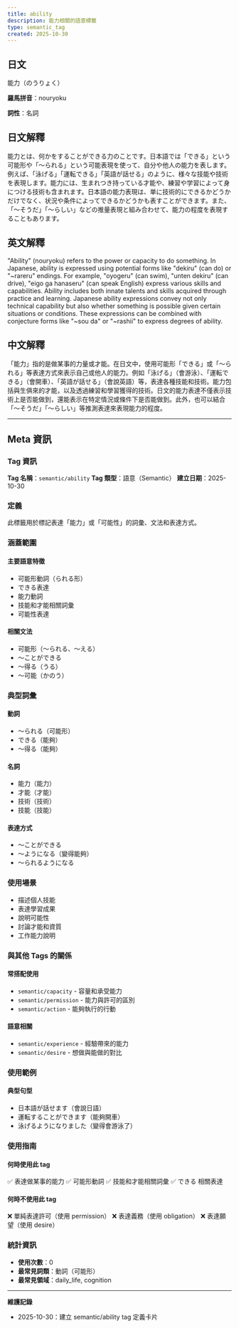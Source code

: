 ```yaml
---
title: ability
description: 能力相關的語意標籤
type: semantic_tag
created: 2025-10-30
---
```


## 日文
能力（のうりょく）

**羅馬拼音**：nouryoku

**詞性**：名詞

## 日文解釋
能力とは、何かをすることができる力のことです。日本語では「できる」という可能形や「〜られる」という可能表現を使って、自分や他人の能力を表します。例えば、「泳げる」「運転できる」「英語が話せる」のように、様々な技能や技術を表現します。能力には、生まれつき持っている才能や、練習や学習によって身につける技術も含まれます。日本語の能力表現は、単に技術的にできるかどうかだけでなく、状況や条件によってできるかどうかも表すことができます。また、「〜そうだ」「〜らしい」などの推量表現と組み合わせて、能力の程度を表現することもあります。

## 英文解釋
"Ability" (nouryoku) refers to the power or capacity to do something. In Japanese, ability is expressed using potential forms like "dekiru" (can do) or "~rareru" endings. For example, "oyogeru" (can swim), "unten dekiru" (can drive), "eigo ga hanaseru" (can speak English) express various skills and capabilities. Ability includes both innate talents and skills acquired through practice and learning. Japanese ability expressions convey not only technical capability but also whether something is possible given certain situations or conditions. These expressions can be combined with conjecture forms like "~sou da" or "~rashii" to express degrees of ability.

## 中文解釋
「能力」指的是做某事的力量或才能。在日文中，使用可能形「できる」或「〜られる」等表達方式來表示自己或他人的能力。例如「泳げる」（會游泳）、「運転できる」（會開車）、「英語が話せる」（會說英語）等，表達各種技能和技術。能力包括與生俱來的才能，以及透過練習和學習獲得的技術。日文的能力表達不僅表示技術上是否能做到，還能表示在特定情況或條件下是否能做到。此外，也可以結合「〜そうだ」「〜らしい」等推測表達來表現能力的程度。

---

## Meta 資訊

### Tag 資訊

**Tag 名稱**：`semantic/ability`
**Tag 類型**：語意（Semantic）
**建立日期**：2025-10-30

### 定義

此標籤用於標記表達「能力」或「可能性」的詞彙、文法和表達方式。

### 涵蓋範圍

#### 主要語意特徵
- 可能形動詞（られる形）
- できる表達
- 能力動詞
- 技能和才能相關詞彙
- 可能性表達

#### 相關文法
- 可能形（〜られる、〜える）
- 〜ことができる
- 〜得る（うる）
- 〜可能（かのう）

### 典型詞彙

#### 動詞
- 〜られる（可能形）
- できる（能夠）
- 〜得る（能夠）

#### 名詞
- 能力（能力）
- 才能（才能）
- 技術（技術）
- 技能（技能）

#### 表達方式
- 〜ことができる
- 〜ようになる（變得能夠）
- 〜られるようになる

### 使用場景

- 描述個人技能
- 表達學習成果
- 說明可能性
- 討論才能和資質
- 工作能力說明

### 與其他 Tags 的關係

#### 常搭配使用
- `semantic/capacity` - 容量和承受能力
- `semantic/permission` - 能力與許可的區別
- `semantic/action` - 能夠執行的行動

#### 語意相關
- `semantic/experience` - 經驗帶來的能力
- `semantic/desire` - 想做與能做的對比

### 使用範例

#### 典型句型
- 日本語が話せます（會說日語）
- 運転することができます（能夠開車）
- 泳げるようになりました（變得會游泳了）

### 使用指南

#### 何時使用此 tag
✅ 表達做某事的能力
✅ 可能形動詞
✅ 技能和才能相關詞彙
✅ できる 相關表達

#### 何時不使用此 tag
❌ 單純表達許可（使用 permission）
❌ 表達義務（使用 obligation）
❌ 表達願望（使用 desire）

### 統計資訊

- **使用次數**：0
- **最常見詞類**：動詞（可能形）
- **最常見領域**：daily_life, cognition

---

**維護記錄**
- 2025-10-30：建立 semantic/ability tag 定義卡片
